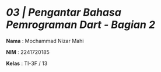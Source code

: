 # *03 | Pengantar Bahasa Pemrograman Dart - Bagian 2*

**Nama** : Mochammad Nizar Mahi

**NIM** : 2241720185

**Kelas** : TI-3F / 13
